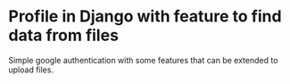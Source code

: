 # Profile in Django with feature to find data from files
  Simple google authentication with some features that can be extended to upload files.
